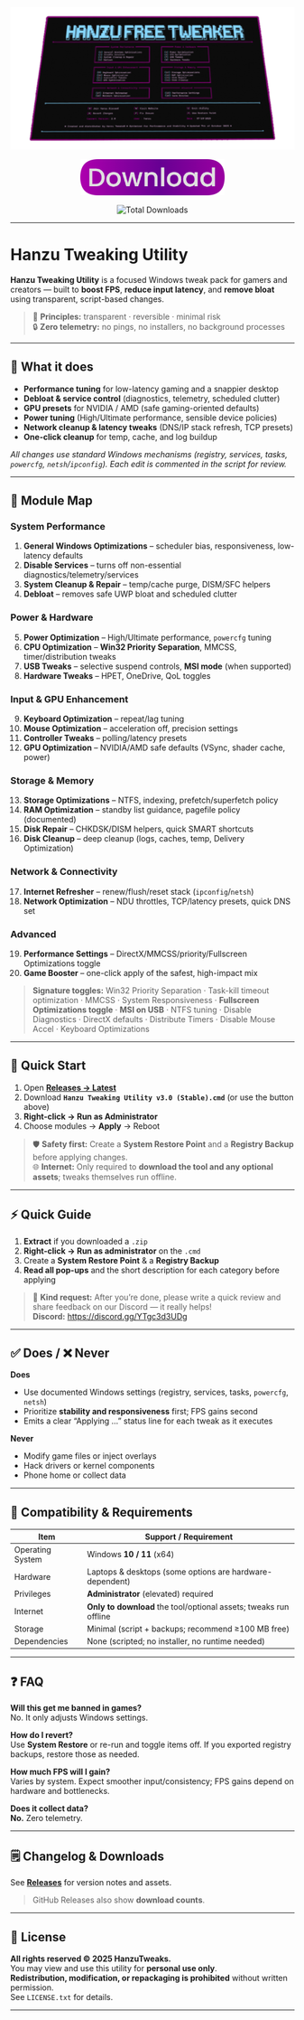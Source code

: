 <p align="center">
  <img src="https://raw.githubusercontent.com/hanzutweaks/utility/main/images/showcase.png" alt="Hanzu Tweaking Utility showcase">
</p>

<p align="center">
  <a href="https://github.com/hanzutweaks/utility/releases/download/v2.0/Hanzu.Tweaking.Utility.v2.0.zip" target="_blank" rel="noopener">
    <img src="https://raw.githubusercontent.com/hanzutweaks/utility/main/images/download_button.png" alt="Download Hanzu Tweaking Utility v2.0 (Stable)">
  </a>
</p>

<p align="center">
  <img src="https://img.shields.io/github/downloads/hanzutweaks/utility/total?color=007BFF&label=Total%20Downloads&style=for-the-badge" alt="Total Downloads" height="40">
</p>


---

# Hanzu Tweaking Utility

**Hanzu Tweaking Utility** is a focused Windows tweak pack for gamers and creators — built to **boost FPS**, **reduce input latency**, and **remove bloat** using transparent, script-based changes.

> 🧠 **Principles:** transparent · reversible · minimal risk  
> 🔒 **Zero telemetry:** no pings, no installers, no background processes

---

## 🎯 What it does

- **Performance tuning** for low-latency gaming and a snappier desktop  
- **Debloat & service control** (diagnostics, telemetry, scheduled clutter)  
- **GPU presets** for NVIDIA / AMD (safe gaming-oriented defaults)  
- **Power tuning** (High/Ultimate performance, sensible device policies)  
- **Network cleanup & latency tweaks** (DNS/IP stack refresh, TCP presets)  
- **One-click cleanup** for temp, cache, and log buildup  

_All changes use standard Windows mechanisms (registry, services, tasks, `powercfg`, `netsh`/`ipconfig`). Each edit is commented in the script for review._

---

## 🧭 Module Map

### System Performance
1) **General Windows Optimizations** – scheduler bias, responsiveness, low-latency defaults  
2) **Disable Services** – turns off non-essential diagnostics/telemetry/services  
3) **System Cleanup & Repair** – temp/cache purge, DISM/SFC helpers  
4) **Debloat** – removes safe UWP bloat and scheduled clutter

### Power & Hardware
5) **Power Optimization** – High/Ultimate performance, `powercfg` tuning  
6) **CPU Optimization** – **Win32 Priority Separation**, MMCSS, timer/distribution tweaks  
7) **USB Tweaks** – selective suspend controls, **MSI mode** (when supported)  
8) **Hardware Tweaks** – HPET, OneDrive, QoL toggles

### Input & GPU Enhancement
9) **Keyboard Optimization** – repeat/lag tuning  
10) **Mouse Optimization** – acceleration off, precision settings  
11) **Controller Tweaks** – polling/latency presets  
12) **GPU Optimization** – NVIDIA/AMD safe defaults (VSync, shader cache, power)

### Storage & Memory
13) **Storage Optimizations** – NTFS, indexing, prefetch/superfetch policy  
14) **RAM Optimization** – standby list guidance, pagefile policy (documented)  
15) **Disk Repair** – CHKDSK/DISM helpers, quick SMART shortcuts  
16) **Disk Cleanup** – deep cleanup (logs, caches, temp, Delivery Optimization)

### Network & Connectivity
17) **Internet Refresher** – renew/flush/reset stack (`ipconfig`/`netsh`)  
18) **Network Optimization** – NDU throttles, TCP/latency presets, quick DNS set

### Advanced
19) **Performance Settings** – DirectX/MMCSS/priority/Fullscreen Optimizations toggle  
20) **Game Booster** – one-click apply of the safest, high-impact mix

> **Signature toggles:** Win32 Priority Separation · Task-kill timeout optimization · MMCSS · System Responsiveness · **Fullscreen Optimizations toggle** · **MSI on USB** · NTFS tuning · Disable Diagnostics · DirectX defaults · Distribute Timers · Disable Mouse Accel · Keyboard Optimizations

---

## 🚀 Quick Start

1. Open **[Releases → Latest](https://github.com/hanzutweaks/utility/releases/latest)**  
2. Download **`Hanzu Tweaking Utility v3.0 (Stable).cmd`** (or use the button above)  
3. **Right-click → Run as Administrator**  
4. Choose modules → **Apply** → Reboot

> 🛡️ **Safety first:** Create a **System Restore Point** and a **Registry Backup** before applying changes.  
> 🌐 **Internet:** Only required to **download the tool and any optional assets**; tweaks themselves run offline.

---

## ⚡ Quick Guide

1) **Extract** if you downloaded a `.zip`  
2) **Right-click → Run as administrator** on the `.cmd`  
3) Create a **System Restore Point** & a **Registry Backup**  
4) **Read all pop-ups** and the short description for each category before applying

> 💬 **Kind request:**
> After you’re done, please write a quick review and share feedback on our Discord — it really helps!  
> **Discord:** https://discord.gg/YTgc3d3UDg

---

## ✅ Does / ❌ Never

**Does**
- Use documented Windows settings (registry, services, tasks, `powercfg`, `netsh`)  
- Prioritize **stability and responsiveness** first; FPS gains second  
- Emits a clear “Applying …” status line for each tweak as it executes

**Never**
- Modify game files or inject overlays  
- Hack drivers or kernel components  
- Phone home or collect data

---

## 🧩 Compatibility & Requirements

| Item                | Support / Requirement                              |
|---------------------|-----------------------------------------------------|
| Operating System    | Windows **10 / 11** (x64)                           |
| Hardware            | Laptops & desktops (some options are hardware-dependent) |
| Privileges          | **Administrator** (elevated) required               |
| Internet            | **Only to download** the tool/optional assets; tweaks run offline |
| Storage             | Minimal (script + backups; recommend ≥100 MB free)  |
| Dependencies        | None (scripted; no installer, no runtime needed)    |

---

## ❓ FAQ

**Will this get me banned in games?**  
No. It only adjusts Windows settings.

**How do I revert?**  
Use **System Restore** or re-run and toggle items off. If you exported registry backups, restore those as needed.

**How much FPS will I gain?**  
Varies by system. Expect smoother input/consistency; FPS gains depend on hardware and bottlenecks.

**Does it collect data?**  
**No.** Zero telemetry.

---

## 🗒️ Changelog & Downloads

See **[Releases](https://github.com/hanzutweaks/utility/releases)** for version notes and assets.  
> GitHub Releases also show **download counts**.

---

## 📄 License

**All rights reserved © 2025 HanzuTweaks.**  
You may view and use this utility for **personal use only**.  
**Redistribution, modification, or repackaging is prohibited** without written permission.  
See `LICENSE.txt` for details.

---
